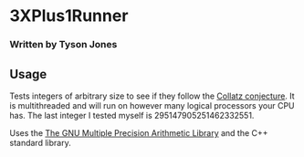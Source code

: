 # 3XPlus1Runner
### Written by Tyson Jones
## Usage
Tests integers of arbitrary size to see if they follow the [Collatz conjecture](https://en.wikipedia.org/wiki/Collatz_conjecture). It is multithreaded and will run on however many logical processors your CPU has. The last integer I tested myself is 295147905251462332551.

Uses the [The GNU Multiple Precision Arithmetic Library](https://gmplib.org/) and the C++ standard library.
